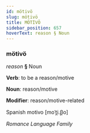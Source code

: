 ```yaml
---
id: mötivö
slug: mötivö
title: MÖTİVÖ
sidebar_position: 657
hoverText: reason § Noun
---
```


### mötivö

*reason* **§** Noun

**Verb**: to be a reason/motive

**Noun**: reason/motive

**Modifier**: reason/motive-related

Spanish motivo [moˈt̪i.β̞o]

*Romance Language Family*